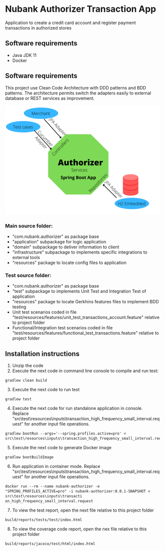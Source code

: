 # Nubank Authorizer Transaction App
Application to create a credit card account and register payment transactions in authorized stores

## Software requirements
- Java JDK 11
- Docker
## Software requirements
This project use Clean Code Architecture with DDD patterns and BDD patterns. The architecture permits switch the adapters easily to external database or REST services as improvement. 

![Authorizer Architecture](src/main/resources/images/NubankAuthorizerArch.png "Authorizer Architecture")



### Main source folder:
- "com.nubank.authorizer" as package base
- "application" subpackage for logic application
- "domain" subpackage to deliver information to client
- "infrastructure" subpackage to implements specific integrations to external tools
- "resources" package to locate config files to application
### Test source folder:
- "com.nubank.authorizer" as package base
- "test" subpackage to implements Unit Test and Integration Test of application
- "resources" package to locate Gerkhins features files to implement BDD testing
- Unit test scenarios coded in file "test/resources/features/unit_test_transactions_account.feature" relative to project folder
- Functional/Integration test scenarios coded in file "test/resources/features/functional_test_transactions.feature" relative to project folder
## Installation instructions
1. Unzip the code
2. Execute the next code in command line console to compile and run test:
```
gradlew clean build
```
3. Execute the next code to run test
```
gradlew test
```
4. Execute the next code for run standalone application in console. Replace "src\test\resources\inputs\transaction_high_frequency_small_interval.request" for another input file operations.
```
gradlew bootRun --args='--spring.profiles.active=pro' < src\test\resources\inputs\transaction_high_frequency_small_interval.request 
```
5. Execute the next code to generate Docker image
```
gradlew bootBuildImage
```
6. Run application in container mode.  Replace "src\test\resources\inputs\transaction_high_frequency_small_interval.request" for another input file operations.
```
docker run --rm --name nubank-authorizer -e "SPRING_PROFILES_ACTIVE=pro" -i nubank-authorizer:0.0.1-SNAPSHOT < src\test\resources\inputs\transacti
on_high_frequency_small_interval.request
```
7. To view the test report, open the next file relative to this project folder
```
build/reports/tests/test/index.html
```
8. To view the coverage code report, open the nex file relative to this project folder
```
build/reports/jacoco/test/html/index.html
```
